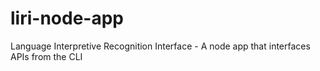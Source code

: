 # liri-node-app
Language Interpretive Recognition Interface - A node app that interfaces APIs from the CLI
